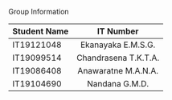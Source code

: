 
Group Information

| Student Name   |     IT Number    |  
|----------|:-------------:|
| IT19121048 |  Ekanayaka E.M.S.G. | 
| IT19099514 |    Chandrasena T.K.T.A.   | 
| IT19086408| Anawaratne M.A.N.A. |
| IT19104690| Nandana G.M.D. |




















